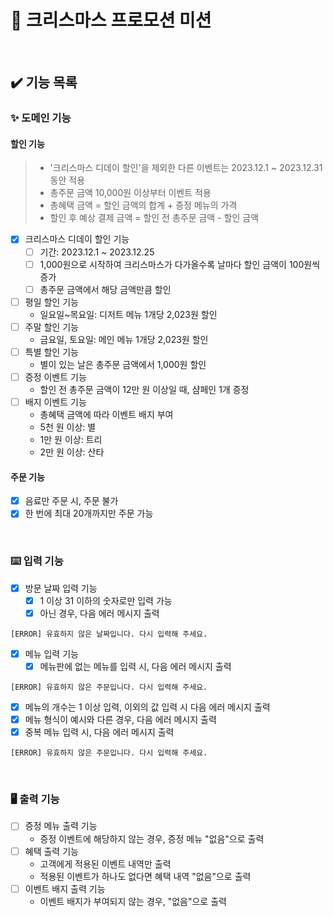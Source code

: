 # 🎄 크리스마스 프로모션 미션

<br/>

## ✔️ 기능 목록

### ✨ 도메인 기능

#### 할인 기능
> - '크리스마스 디데이 할인'을 제외한 다른 이벤트는 2023.12.1 ~ 2023.12.31 동안 적용
> - 총주문 금액 10,000원 이상부터 이벤트 적용
> - 총혜택 금액 = 할인 금액의 합계 + 증정 메뉴의 가격
> - 할인 후 예상 결제 금액 = 할인 전 총주문 금액 - 할인 금액

- [X] 크리스마스 디데이 할인 기능
  - [ ] 기간: 2023.12.1 ~ 2023.12.25
  - [ ] 1,000원으로 시작하여 크리스마스가 다가올수록 날마다 할인 금액이 100원씩 증가 
  - [ ] 총주문 금액에서 해당 금액만큼 할인
- [ ] 평일 할인 기능
  - 일요일~목요일: 디저트 메뉴 1개당 2,023원 할인
- [ ] 주말 할인 기능
  - 금요일, 토요일: 메인 메뉴 1개당 2,023원 할인
- [ ] 특별 할인 기능
  - 별이 있는 날은 총주문 금액에서 1,000원 할인
- [ ] 증정 이벤트 기능
  -  할인 전 총주문 금액이 12만 원 이상일 때, 샴페인 1개 증정
- [ ] 배지 이벤트 기능
  - 총혜택 금액에 따라 이벤트 배지 부여
  - 5천 원 이상: 별 
  - 1만 원 이상: 트리 
  - 2만 원 이상: 산타

#### 주문 기능
- [X] 음료만 주문 시, 주문 불가
- [X] 한 번에 최대 20개까지만 주문 가능

<br/>

### ⌨️ 입력 기능
- [X] 방문 날짜 입력 기능
  - [X] 1 이상 31 이하의 숫자로만 입력 가능
  - [X] 아닌 경우, 다음 에러 메시지 출력
```
[ERROR] 유효하지 않은 날짜입니다. 다시 입력해 주세요.
```

- [X] 메뉴 입력 기능
  - [X] 메뉴판에 없는 메뉴를 입력 시, 다음 에러 메시지 출력
```
[ERROR] 유효하지 않은 주문입니다. 다시 입력해 주세요.
```
  - [X] 메뉴의 개수는 1 이상 입력, 이외의 값 입력 시 다음 에러 메시지 출력
  - [X] 메뉴 형식이 예시와 다른 경우, 다음 에러 메시지 출력
  - [X] 중복 메뉴 입력 시, 다음 에러 메시지 출력
```
[ERROR] 유효하지 않은 주문입니다. 다시 입력해 주세요.
```

<br/>

### 🖥️ 출력 기능
- [ ] 증정 메뉴 출력 기능
  - 증정 이벤트에 해당하지 않는 경우, 증정 메뉴 "없음"으로 출력
- [ ] 혜택 출력 기능
  - 고객에게 적용된 이벤트 내역만 출력
  - 적용된 이벤트가 하나도 없다면 혜택 내역 "없음"으로 출력
- [ ] 이벤트 배지 출력 기능
  - 이벤트 배지가 부여되지 않는 경우, "없음"으로 출력
